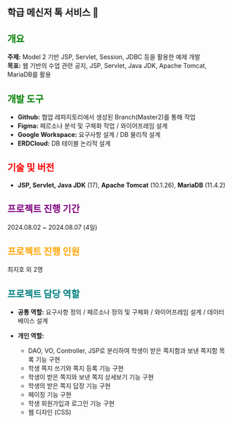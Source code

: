 ## 학급 메신저 톡 서비스 📩

## <span style="color:green">개요</span>  
**주제:** Model 2 기반 JSP, Servlet, Session, JDBC 등을 활용한 예제 개발  
**목표:** 웹 기반의 수업 관련 공지, JSP, Servlet, Java JDK, Apache Tomcat, MariaDB를 활용

## <span style="color:green">개발 도구</span>  
- **Github:** 협업 레파지토리에서 생성된 Branch(Master2)를 통해 작업  
- **Figma:** 페르소나 분석 및 구체화 작업 / 와이어프레임 설계  
- **Google Workspace:** 요구사항 설계 / DB 물리적 설계  
- **ERDCloud:** DB 테이블 논리적 설계

## <span style="color:red">기술 및 버전</span>  
- **JSP, Servlet, Java JDK** (17), **Apache Tomcat** (10.1.26), **MariaDB** (11.4.2)

## <span style="color:purple">프로젝트 진행 기간</span>  
2024.08.02 ~ 2024.08.07 (4일)

## <span style="color:orange">프로젝트 진행 인원</span>  
최지호 외 2명

## <span style="color:teal">프로젝트 담당 역할</span>  
- **공통 역할:** 요구사항 정의 / 페르소나 정의 및 구체화 / 와이어프레임 설계 / 데이터베이스 설계
  
- **개인 역할:** 
  - DAO, VO, Controller, JSP로 분리하여 학생이 받은 쪽지함과 보낸 쪽지함 목록 기능 구현
  - 학생 쪽지 쓰기와 쪽지 등록 기능 구현
  - 학생이 받은 쪽지와 보낸 쪽지 상세보기 기능 구현
  - 학생의 받은 쪽지 답장 기능 구현
  - 페이징 기능 구현
  - 학생 회원가입과 로그인 기능 구현
  - 웹 디자인 (CSS)
